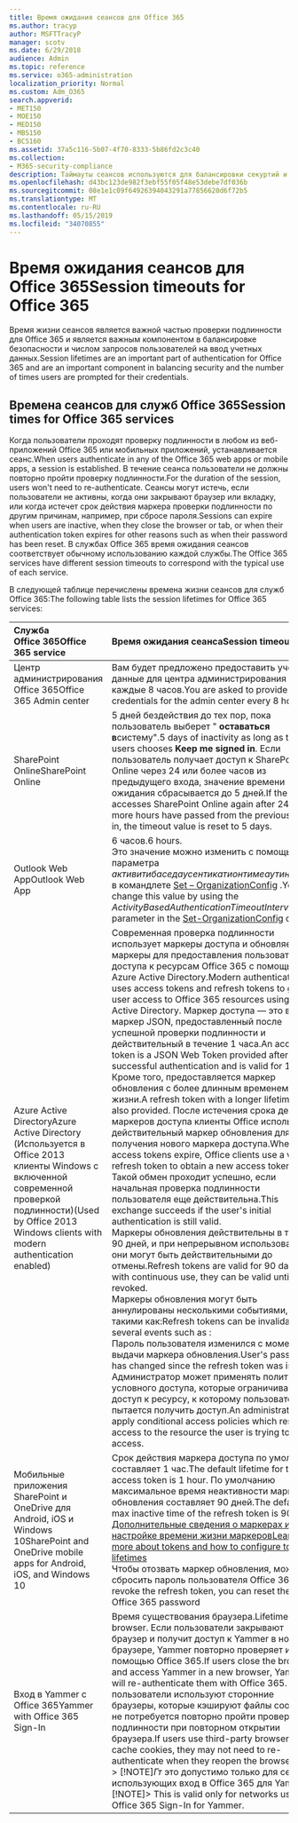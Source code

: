 ```yaml
---
title: Время ожидания сеансов для Office 365
ms.author: tracyp
author: MSFTTracyP
manager: scotv
ms.date: 6/29/2018
audience: Admin
ms.topic: reference
ms.service: o365-administration
localization_priority: Normal
ms.custom: Adm_O365
search.appverid:
- MET150
- MOE150
- MED150
- MBS150
- BCS160
ms.assetid: 37a5c116-5b07-4f70-8333-5b86fd2c3c40
ms.collection:
- M365-security-compliance
description: Таймауты сеансов используются для балансировки секуртий и простоты доступа в клиентских приложениях Office 365.
ms.openlocfilehash: d43bc123de982f3ebf55f05f48e53debe7df036b
ms.sourcegitcommit: 08e1e1c09f64926394043291a77856620d6f72b5
ms.translationtype: MT
ms.contentlocale: ru-RU
ms.lasthandoff: 05/15/2019
ms.locfileid: "34070855"
---
```

# <a name="session-timeouts-for-office-365"></a><span data-ttu-id="3062f-103">Время ожидания сеансов для Office 365</span><span class="sxs-lookup"><span data-stu-id="3062f-103">Session timeouts for Office 365</span></span>

<span data-ttu-id="3062f-104">Время жизни сеансов является важной частью проверки подлинности для Office 365 и является важным компонентом в балансировке безопасности и числом запросов пользователей на ввод учетных данных.</span><span class="sxs-lookup"><span data-stu-id="3062f-104">Session lifetimes are an important part of authentication for Office 365 and are an important component in balancing security and the number of times users are prompted for their credentials.</span></span>
  
## <a name="session-times-for-office-365-services"></a><span data-ttu-id="3062f-105">Времена сеансов для служб Office 365</span><span class="sxs-lookup"><span data-stu-id="3062f-105">Session times for Office 365 services</span></span>

<span data-ttu-id="3062f-106">Когда пользователи проходят проверку подлинности в любом из веб-приложений Office 365 или мобильных приложений, устанавливается сеанс.</span><span class="sxs-lookup"><span data-stu-id="3062f-106">When users authenticate in any of the Office 365 web apps or mobile apps, a session is established.</span></span> <span data-ttu-id="3062f-107">В течение сеанса пользователи не должны повторно пройти проверку подлинности.</span><span class="sxs-lookup"><span data-stu-id="3062f-107">For the duration of the session, users won't need to re-authenticate.</span></span> <span data-ttu-id="3062f-108">Сеансы могут истечь, если пользователи не активны, когда они закрывают браузер или вкладку, или когда истечет срок действия маркера проверки подлинности по другим причинам, например, при сбросе пароля.</span><span class="sxs-lookup"><span data-stu-id="3062f-108">Sessions can expire when users are inactive, when they close the browser or tab, or when their authentication token expires for other reasons such as when their password has been reset.</span></span> <span data-ttu-id="3062f-109">В службах Office 365 время ожидания сеансов соответствует обычному использованию каждой службы.</span><span class="sxs-lookup"><span data-stu-id="3062f-109">The Office 365 services have different session timeouts to correspond with the typical use of each service.</span></span>
  
<span data-ttu-id="3062f-110">В следующей таблице перечислены времена жизни сеансов для служб Office 365:</span><span class="sxs-lookup"><span data-stu-id="3062f-110">The following table lists the session lifetimes for Office 365 services:</span></span>
  
|<span data-ttu-id="3062f-111">**Служба Office 365**</span><span class="sxs-lookup"><span data-stu-id="3062f-111">**Office 365 service**</span></span>|<span data-ttu-id="3062f-112">**Время ожидания сеанса**</span><span class="sxs-lookup"><span data-stu-id="3062f-112">**Session timeout**</span></span>|
|:-----|:-----|
|<span data-ttu-id="3062f-113">Центр администрирования Office 365</span><span class="sxs-lookup"><span data-stu-id="3062f-113">Office 365 Admin center</span></span>  <br/> |<span data-ttu-id="3062f-114">Вам будет предложено предоставить учетные данные для центра администрирования каждые 8 часов.</span><span class="sxs-lookup"><span data-stu-id="3062f-114">You are asked to provide credentials for the admin center every 8 hours.</span></span>  <br/> |
|<span data-ttu-id="3062f-115">SharePoint Online</span><span class="sxs-lookup"><span data-stu-id="3062f-115">SharePoint Online</span></span>  <br/> |<span data-ttu-id="3062f-116">5 дней бездействия до тех пор, пока пользователь выберет " **оставаться в**систему".</span><span class="sxs-lookup"><span data-stu-id="3062f-116">5 days of inactivity as long as the users chooses **Keep me signed in**.</span></span> <span data-ttu-id="3062f-117">Если пользователь получает доступ к SharePoint Online через 24 или более часов из предыдущего входа, значение времени ожидания сбрасывается до 5 дней.</span><span class="sxs-lookup"><span data-stu-id="3062f-117">If the user accesses SharePoint Online again after 24 or more hours have passed from the previous sign-in, the timeout value is reset to 5 days.</span></span>  <br/> |
|<span data-ttu-id="3062f-118">Outlook Web App</span><span class="sxs-lookup"><span data-stu-id="3062f-118">Outlook Web App</span></span>  <br/> |<span data-ttu-id="3062f-119">6 часов.</span><span class="sxs-lookup"><span data-stu-id="3062f-119">6 hours.</span></span>  <br/> <span data-ttu-id="3062f-120">Это значение можно изменить с помощью параметра _активитибаседаусентикатионтимеаутинтервал_ в командлете [Set – OrganizationConfig](https://go.microsoft.com/fwlink/p/?LinkId=615378) .</span><span class="sxs-lookup"><span data-stu-id="3062f-120">You can change this value by using the  _ActivityBasedAuthenticationTimeoutInterval_ parameter in the [Set-OrganizationConfig](https://go.microsoft.com/fwlink/p/?LinkId=615378) cmdlet.</span></span>  <br/> |
|<span data-ttu-id="3062f-121">Azure Active Directory</span><span class="sxs-lookup"><span data-stu-id="3062f-121">Azure Active Directory</span></span>  <br/> <span data-ttu-id="3062f-122">(Используется в Office 2013 клиенты Windows с включенной современной проверкой подлинности)</span><span class="sxs-lookup"><span data-stu-id="3062f-122">(Used by Office 2013 Windows clients with modern authentication enabled)</span></span>  <br/> | <span data-ttu-id="3062f-123">Современная проверка подлинности использует маркеры доступа и обновляет маркеры для предоставления пользователям доступа к ресурсам Office 365 с помощью Azure Active Directory.</span><span class="sxs-lookup"><span data-stu-id="3062f-123">Modern authentication uses access tokens and refresh tokens to grant user access to Office 365 resources using Azure Active Directory.</span></span> <span data-ttu-id="3062f-124">Маркер доступа — это веб-маркер JSON, предоставленный после успешной проверки подлинности и действительный в течение 1 часа.</span><span class="sxs-lookup"><span data-stu-id="3062f-124">An access token is a JSON Web Token provided after a successful authentication and is valid for 1 hour.</span></span> <span data-ttu-id="3062f-125">Кроме того, предоставляется маркер обновления с более длинным временем жизни.</span><span class="sxs-lookup"><span data-stu-id="3062f-125">A refresh token with a longer lifetime is also provided.</span></span> <span data-ttu-id="3062f-126">После истечения срока действия маркеров доступа клиенты Office используют действительный маркер обновления для получения нового маркера доступа.</span><span class="sxs-lookup"><span data-stu-id="3062f-126">When access tokens expire, Office clients use a valid refresh token to obtain a new access token.</span></span> <span data-ttu-id="3062f-127">Такой обмен проходит успешно, если начальная проверка подлинности пользователя еще действительна.</span><span class="sxs-lookup"><span data-stu-id="3062f-127">This exchange succeeds if the user's initial authentication is still valid.</span></span>  <br/>  <span data-ttu-id="3062f-128">Маркеры обновления действительны в течение 90 дней, и при непрерывном использовании они могут быть действительными до отмены.</span><span class="sxs-lookup"><span data-stu-id="3062f-128">Refresh tokens are valid for 90 days, and with continuous use, they can be valid until revoked.</span></span>  <br/>  <span data-ttu-id="3062f-129">Маркеры обновления могут быть аннулированы несколькими событиями, такими как:</span><span class="sxs-lookup"><span data-stu-id="3062f-129">Refresh tokens can be invalidated by several events such as :</span></span>  <br/>  <span data-ttu-id="3062f-130">Пароль пользователя изменился с момента выдачи маркера обновления.</span><span class="sxs-lookup"><span data-stu-id="3062f-130">User's password has changed since the refresh token was issued.</span></span>  <br/>  <span data-ttu-id="3062f-131">Администратор может применять политики условного доступа, которые ограничивают доступ к ресурсу, к которому пользователь пытается получить доступ.</span><span class="sxs-lookup"><span data-stu-id="3062f-131">An administrator can apply conditional access policies which restrict access to the resource the user is trying to access.</span></span>  <br/> |
|<span data-ttu-id="3062f-132">Мобильные приложения SharePoint и OneDrive для Android, iOS и Windows 10</span><span class="sxs-lookup"><span data-stu-id="3062f-132">SharePoint and OneDrive mobile apps for Android, iOS, and Windows 10</span></span>  <br/> |<span data-ttu-id="3062f-133">Срок действия маркера доступа по умолчанию составляет 1 час.</span><span class="sxs-lookup"><span data-stu-id="3062f-133">The default lifetime for the access token is 1 hour.</span></span> <span data-ttu-id="3062f-134">По умолчанию максимальное время неактивности маркера обновления составляет 90 дней.</span><span class="sxs-lookup"><span data-stu-id="3062f-134">The default max inactive time of the refresh token is 90 days.</span></span>  <br/> [<span data-ttu-id="3062f-135">Дополнительные сведения о маркерах и настройке времени жизни маркеров</span><span class="sxs-lookup"><span data-stu-id="3062f-135">Learn more about tokens and how to configure token lifetimes</span></span>](https://docs.microsoft.com/en-us/azure/active-directory/active-directory-configurable-token-lifetimes) <br/> <span data-ttu-id="3062f-136">Чтобы отозвать маркер обновления, можно сбросить пароль пользователя Office 365</span><span class="sxs-lookup"><span data-stu-id="3062f-136">To revoke the refresh token, you can reset the user's Office 365 password</span></span>  <br/> |
|<span data-ttu-id="3062f-137">Вход в Yammer с Office 365</span><span class="sxs-lookup"><span data-stu-id="3062f-137">Yammer with Office 365 Sign-In</span></span>  <br/> |<span data-ttu-id="3062f-138">Время существования браузера.</span><span class="sxs-lookup"><span data-stu-id="3062f-138">Lifetime of the browser.</span></span> <span data-ttu-id="3062f-139">Если пользователи закрывают браузер и получит доступ к Yammer в новом браузере, Yammer повторно проверяет их с помощью Office 365.</span><span class="sxs-lookup"><span data-stu-id="3062f-139">If users close the browser and access Yammer in a new browser, Yammer will re-authenticate them with Office 365.</span></span> <span data-ttu-id="3062f-140">Если пользователи используют сторонние браузеры, которые кэшируют файлы cookie, им не потребуется повторно пройти проверку подлинности при повторном открытии браузера.</span><span class="sxs-lookup"><span data-stu-id="3062f-140">If users use third-party browsers that cache cookies, they may not need to re-authenticate when they reopen the browser.</span></span>  <br/> <span data-ttu-id="3062f-141">> [!NOTE]_Гт_ это допустимо только для сетей, использующих вход в Office 365 для Yammer.</span><span class="sxs-lookup"><span data-stu-id="3062f-141">> [!NOTE]> This is valid only for networks using Office 365 Sign-In for Yammer.</span></span>           |
   

